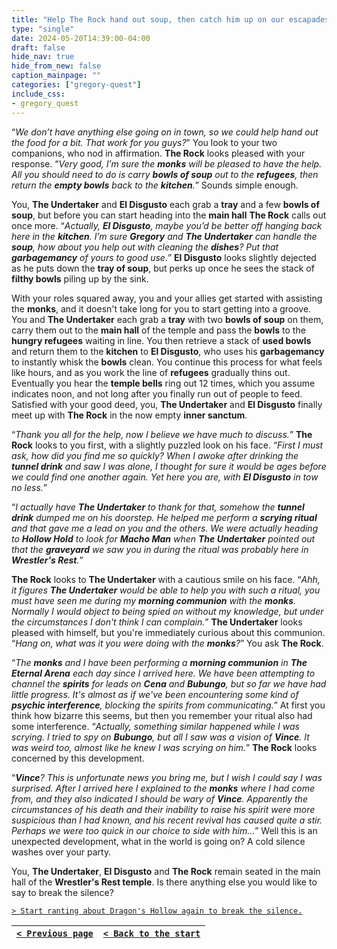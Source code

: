 ```yaml
---
title: "Help The Rock hand out soup, then catch him up on our escapades after."
type: "single"
date: 2024-05-20T14:39:00-04:00
draft: false
hide_nav: true
hide_from_new: false
caption_mainpage: ""
categories: ["gregory-quest"]
include_css:
- gregory_quest
---
```


“*We don’t have anything else going on in town, so we could help hand out the food for a bit. That work for you guys?*” You look to your two companions, who nod in affirmation. **The Rock** looks pleased with your response. “*Very good, I’m sure the **monks** will be pleased to have the help. All you should need to do is carry **bowls of soup** out to the **refugees**, then return the **empty bowls** back to the **kitchen**.*” Sounds simple enough.

You, **The Undertaker** and **El Disgusto** each grab a **tray** and a few **bowls of soup**, but before you can start heading into the **main hall** **The Rock** calls out once more. “*Actually, **El Disgusto**, maybe you’d be better off hanging back here in the **kitchen**. I’m sure **Gregory** and **The Undertaker** can handle the **soup**, how about you help out with cleaning the **dishes**? Put that **garbagemancy** of yours to good use.*” **El Disgusto** looks slightly dejected as he puts down the **tray of soup**, but perks up once he sees the stack of **filthy bowls** piling up by the sink.

With your roles squared away, you and your allies get started with assisting the **monks**, and it doesn't take long for you to start getting into a groove. You and **The Undertaker** each grab a **tray** with two **bowls of soup** on them, carry them out to the **main hall** of the temple and pass the **bowls** to the **hungry refugees** waiting in line. You then retrieve a stack of **used bowls** and return them to the **kitchen** to **El Disgusto**, who uses his **garbagemancy** to instantly whisk the **bowls** clean. You continue this process for what feels like hours, and as you work the line of **refugees** gradually thins out. Eventually you hear the **temple bells** ring out 12 times, which you assume indicates noon, and not long after you finally run out of people to feed. Satisfied with your good deed, you, **The Undertaker** and **El Disgusto** finally meet up with **The Rock** in the now empty **inner sanctum**. 

“*Thank you all for the help, now I believe we have much to discuss.*” **The Rock** looks to you first, with a slightly puzzled look on his face. “*First I must ask, how did you find me so quickly? When I awoke after drinking the **tunnel drink** and saw I was alone, I thought for sure it would be ages before we could find one another again. Yet here you are, with **El Disgusto** in tow no less.*”

“*I actually have **The Undertaker** to thank for that, somehow the **tunnel drink** dumped me on his doorstep. He helped me perform a **scrying ritual** and that gave me a lead on you and the others. We were actually heading to **Hollow Hold** to look for **Macho Man** when **The Undertaker** pointed out that the **graveyard** we saw you in during the ritual was probably here in **Wrestler's Rest**.*”

**The Rock** looks to **The Undertaker** with a cautious smile on his face. “*Ahh, it figures **The Undertaker** would be able to help you with such a ritual, you must have seen me during my **morning communion** with the **monks**. Normally I would object to being spied on without my knowledge, but under the circumstances I don't think I can complain.*” **The Undertaker** looks pleased with himself, but you're immediately curious about this communion. “*Hang on, what was it you were doing with the **monks**?*” You ask **The Rock**. 

“*The **monks** and I have been performing a **morning communion** in **The Eternal Arena** each day since I arrived here. We have been attempting to channel the **spirits** for leads on **Cena** and **Bubungo**, but so far we have had little progress. It's almost as if we've been encountering some kind of **psychic interference**, blocking the spirits from communicating.*” At first you think how bizarre this seems, but then you remember your ritual also had some interference. “*Actually, something similar happened while I was scrying. I tried to spy on **Bubungo**, but all I saw was a vision of **Vince**. It was weird too, almost like he knew I was scrying on him.*” **The Rock** looks concerned by this development. 

“***Vince**? This is unfortunate news you bring me, but I wish I could say I was surprised. After I arrived here I explained to the **monks** where I had come from, and they also indicated I should be wary of **Vince**. Apparently the circumstances of his death and their inability to raise his spirit were more suspicious than I had known, and his recent revival has caused quite a stir. Perhaps we were too quick in our choice to side with him…*” Well this is an unexpected development, what in the world is going on? A cold silence washes over your party. 

You, **The Undertaker**, **El Disgusto** and **The Rock** remain seated in the main hall of the **Wrestler's Rest temple**. Is there anything else you would like to say to break the silence?

[``> Start ranting about Dragon's Hollow again to break the silence.``](../111)

|[``< Previous page``](../109)|[``< Back to the start``](../)|
|---|---|